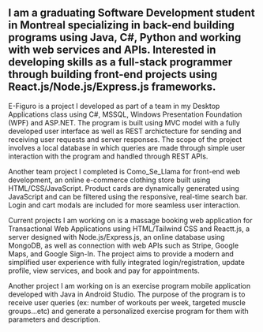 ## I am a graduating Software Development student in Montreal specializing in back-end building programs using Java, C#, Python and working with web services and APIs. Interested in developing skills as a full-stack programmer through building front-end projects using React.js/Node.js/Express.js frameworks.

E-Figuro is a project I developed as part of a team in my Desktop Applications class using C#, MSSQL, Windows Presentation Foundation (WPF) and ASP.NET. The program is built using MVC model with a fully developed user interface as well as REST archictecture for sending and receiving user requests and server responses. The scope of the project involves a local database in which queries are made through simple user interaction with the program and handled through REST APIs. 

Another team project I completed is Como_Se_Llama for front-end web development, an online e-commerce clothing store built using HTML/CSS/JavaScript. Product cards are dynamically generated using JavaScript and can be filtered using the responsive, real-time search bar. Login and cart modals are included for more seamless user interaction.

Current projects I am working on is a massage booking web application for Transactional Web Applications using HTML/Tailwind CSS and Reactt.js, a server designed with Node.js/Express.js, an online database using MongoDB, as well as connection with web APIs such as Stripe, Google Maps, and Google Sign-In. The project aims to provide a modern and simplified user experience with fully integrated login/registration, update profile, view services, and book and pay for appointments.

Another project I am working on is an exercise program mobile application developed with Java in Android Studio. The purpose of the program is to receive user queries (ex: number of workouts per week, targeted muscle groups...etc) and generate a personalized exercise program for them with parameters and description.

<!--
**EricWou/EricWou** is a ✨ _special_ ✨ repository because its `README.md` (this file) appears on your GitHub profile.

Here are some ideas to get you started:

- 🔭 I’m currently working on ...
- 🌱 I’m currently learning ...
- 👯 I’m looking to collaborate on ...
- 🤔 I’m looking for help with ...
- 💬 Ask me about ...
- 📫 How to reach me: ...
- 😄 Pronouns: ...
- ⚡ Fun fact: ...
-->
